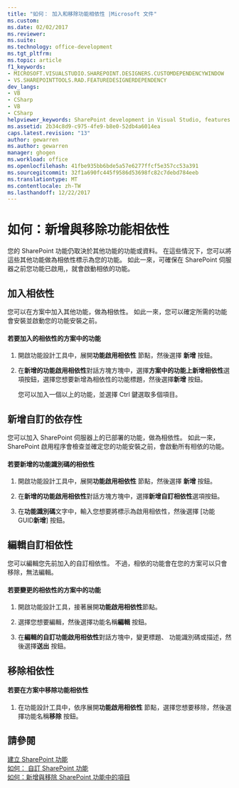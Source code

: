 ```yaml
---
title: "如何： 加入和移除功能相依性 |Microsoft 文件"
ms.custom: 
ms.date: 02/02/2017
ms.reviewer: 
ms.suite: 
ms.technology: office-development
ms.tgt_pltfrm: 
ms.topic: article
f1_keywords:
- MICROSOFT.VISUALSTUDIO.SHAREPOINT.DESIGNERS.CUSTOMDEPENDENCYWINDOW
- VS.SHAREPOINTTOOLS.RAD.FEATUREDESIGNERDEPENDENCY
dev_langs:
- VB
- CSharp
- VB
- CSharp
helpviewer_keywords: SharePoint development in Visual Studio, features
ms.assetid: 2b34c8d9-c975-4fe9-b8e0-52db4a6014ea
caps.latest.revision: "13"
author: gewarren
ms.author: gewarren
manager: ghogen
ms.workload: office
ms.openlocfilehash: 41fbe935bb6bde5a57e6277ffcf5e357cc53a391
ms.sourcegitcommit: 32f1a690fc445f9586d53698fc82c7debd784eeb
ms.translationtype: MT
ms.contentlocale: zh-TW
ms.lasthandoff: 12/22/2017
---
```

# <a name="how-to-add-and-remove-feature-dependencies"></a>如何：新增與移除功能相依性
  您的 SharePoint 功能仍取決於其他功能的功能或資料。 在這些情況下，您可以將這些其他功能做為相依性標示為您的功能。 如此一來，可確保在 SharePoint 伺服器之前您功能已啟用,，就會啟動相依的功能。  
  
## <a name="adding-dependencies"></a>加入相依性  
 您可以在方案中加入其他功能，做為相依性。 如此一來，您可以確定所需的功能會安裝並啟動您的功能安裝之前。  
  
#### <a name="to-add-a-dependency-on-a-feature-in-the-solution"></a>若要加入的相依性的方案中的功能  
  
1.  開啟功能設計工具中，展開**功能啟用相依性** 節點，然後選擇 **新增** 按鈕。  
  
2.  在**新增的功能啟用相依性**對話方塊方塊中，選擇**方案中的功能上新增相依性**選項按鈕，選擇您想要新增為相依性的功能標題，然後選擇**新增** 按鈕。  
  
     您可以加入一個以上的功能，並選擇 Ctrl 鍵選取多個項目。  
  
## <a name="adding-custom-dependencies"></a>新增自訂的依存性  
 您可以加入 SharePoint 伺服器上的已部署的功能，做為相依性。 如此一來，SharePoint 啟用程序會檢查並確定您的功能安裝之前，會啟動所有相依的功能。  
  
#### <a name="to-add-a-dependency-by-the-feature-id"></a>若要新增的功能識別碼的相依性  
  
1.  開啟功能設計工具中，展開**功能啟用相依性** 節點，然後選擇 **新增** 按鈕。  
  
2.  在**新增的功能啟用相依性**對話方塊方塊中，選擇**新增自訂相依性**選項按鈕。  
  
3.  在**功能識別碼**文字中，輸入您想要將標示為啟用相依性，然後選擇 [功能 GUID**新增**] 按鈕。  
  
## <a name="editing-custom-dependencies"></a>編輯自訂相依性  
 您可以編輯您先前加入的自訂相依性。 不過，相依的功能會在您的方案可以只會移除，無法編輯。  
  
#### <a name="to-change-a-dependency-on-a-feature-in-the-solution"></a>若要變更的相依性的方案中的功能  
  
1.  開啟功能設計工具，接著展開**功能啟用相依性**節點。  
  
2.  選擇您想要編輯，然後選擇功能名稱**編輯** 按鈕。  
  
3.  在**編輯的自訂功能啟用相依性**對話方塊中，變更標題、 功能識別碼或描述，然後選擇**送出** 按鈕。  
  
## <a name="removing-dependencies"></a>移除相依性  
  
#### <a name="to-remove-a-dependency-on-a-feature-in-the-solution"></a>若要在方案中移除功能相依性  
  
1.  在功能設計工具中，依序展開**功能啟用相依性** 節點，選擇您想要移除，然後選擇功能名稱**移除** 按鈕。  
  
## <a name="see-also"></a>請參閱  
 [建立 SharePoint 功能](../sharepoint/creating-sharepoint-features.md)   
 [如何： 自訂 SharePoint 功能](../sharepoint/how-to-customize-a-sharepoint-feature.md)   
 [如何：新增與移除 SharePoint 功能中的項目](../sharepoint/how-to-add-and-remove-items-to-sharepoint-features.md)  
  
  